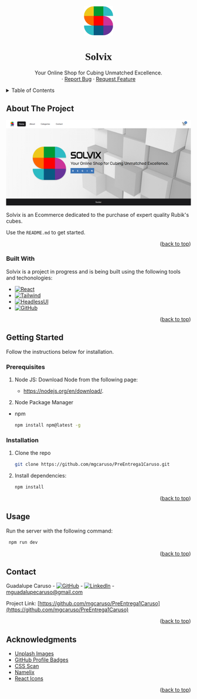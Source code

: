 
<a name="readme-top"></a>

<!-- PROJECT LOGO -->
<br />
<div align="center">
  <a href="https://github.com/othneildrew/Best-README-Template">
    <img src="/src/assets/images/logo-no-letters.png" alt="Solvix-Logo" width="80" height="80">
  </a>

  <h1 style="font-family: 'mokoto'" align="center">Solvix</h1>

  <p align="center">
    Your Online Shop for Cubing Unmatched Excellence.
    <br />
    <!-- <a href="link-to-deploy">View Demo</a> -->
    ·
    <a href="https://github.com/mgcaruso/PreEntrega1Caruso/issues">Report Bug</a>
    ·
    <a href="https://github.com/mgcaruso/PreEntrega1Caruso/issues">Request Feature</a>
  </p>
</div>



<!-- TABLE OF CONTENTS -->
<details>
  <summary>Table of Contents</summary>
  <ol>
    <li>
      <a href="#about-the-project">About The Project</a>
      <ul>
        <li><a href="#built-with">Built With</a></li>
      </ul>
    </li>
    <li>
      <a href="#getting-started">Getting Started</a>
      <ul>
        <li><a href="#prerequisites">Prerequisites</a></li>
        <li><a href="#installation">Installation</a></li>
      </ul>
    </li>
    <li><a href="#usage">Usage</a></li>
    <li><a href="#contact">Contact</a></li>
    <li><a href="#acknowledgments">Acknowledgments</a></li>
  </ol>
</details>



<!-- ABOUT THE PROJECT -->
## About The Project

![Product Name Screen Shot][product-screenshot]

Solvix is an Ecommerce dedicated to the purchase of expert quality Rubik's cubes.


Use the `README.md` to get started.

<p align="right">(<a href="#readme-top">back to top</a>)</p>



### Built With

Solvix is a project in progress and is being built  using the following tools and techonologies: 

* [![React][React.js]][React-url]
* [![Tailwind][TailwindCSS]][Tailwind-url]
* [![HeadlessUI][HeadlessUI.com]][HeadlessUI-url]
* [![GitHub][GitHub.com]][GitHub-url]
<!-- * [![Bootstrap][Bootstrap.com]][Bootstrap-url] -->

<p align="right">(<a href="#readme-top">back to top</a>)</p>



<!-- GETTING STARTED -->
## Getting Started

Follow the instructions below for installation. 

### Prerequisites

1. Node JS: 
   Download Node from the following page:
   - https://nodejs.org/en/download/.

2. Node Package Manager
* npm
  ```sh
  npm install npm@latest -g
  ```

### Installation



1. Clone the repo
   ```sh
   git clone https://github.com/mgcaruso/PreEntrega1Caruso.git
   ```
2. Install dependencies:
   ```sh
   npm install
   ```

<p align="right">(<a href="#readme-top">back to top</a>)</p>



<!-- USAGE EXAMPLES -->
## Usage

Run the server with the following command:
  ```sh
   npm run dev
   ```

<p align="right">(<a href="#readme-top">back to top</a>)</p>



<!-- CONTACT -->
## Contact

Guadalupe Caruso - [![GitHub][GitHub.com]][GitHub-url] - [![LinkedIn][linkedin-shield]][linkedin-url] - mguadalupecaruso@gmail.com

Project Link: [https://github.com/mgcaruso/PreEntrega1Caruso](https://github.com/mgcaruso/PreEntrega1Caruso)

<p align="right">(<a href="#readme-top">back to top</a>)</p>

<!-- ACKNOWLEDGMENTS -->
## Acknowledgments

* [Unplash Images](https://unplash.com)
* [GitHub Profile Badges](https://home.aveek.io/GitHub-Profile-Badges/)
* [CSS Scan](https://getcssscan.com/)
* [Namelix](https://namelix.com/)
* [React Icons](https://react-icons.github.io/react-icons/search)
<!-- * [GitHub Pages](https://pages.github.com) -->

<p align="right">(<a href="#readme-top">back to top</a>)</p>



<!-- MARKDOWN LINKS & IMAGES -->
<!-- https://www.markdownguide.org/basic-syntax/#reference-style-links -->
[issues-shield]: https://img.shields.io/github/issues/othneildrew/Best-README-Template.svg?style=for-the-badge
[issues-url]: https://github.com/othneildrew/Best-README-Template/issues
[license-shield]: https://img.shields.io/github/license/othneildrew/Best-README-Template.svg?style=for-the-badge
[license-url]: https://github.com/othneildrew/Best-README-Template/blob/master/LICENSE.txt
[linkedin-shield]: https://img.shields.io/badge/-LinkedIn-black.svg?style=for-the-badge&logo=linkedin&colorB=555
[linkedin-url]: https://www.linkedin.com/in/guadalupe-caruso/
[product-screenshot]: ./src/assets/images/Home-screenshot.PNG

[TailwindCSS]: https://img.shields.io/badge/tailwindcss-%2338B2AC.svg?style=for-the-badge&logo=tailwind-css&logoColor=white
[Tailwind-url]: https://tailwindcss.com/

[React.js]: https://img.shields.io/badge/React-20232A?style=for-the-badge&logo=react&logoColor=61DAFB
[React-url]: https://reactjs.org/


[GitHub.com]: https://img.shields.io/badge/GitHub-181717.svg?style=for-the-badge&logo=GitHub&logoColor=white
[GitHub-url]: https://github.com/mgcaruso
[Bootstrap.com]: https://img.shields.io/badge/Bootstrap-563D7C?style=for-the-badge&logo=bootstrap&logoColor=white
[Bootstrap-url]: https://getbootstrap.com
[HeadlessUI.com]: https://img.shields.io/badge/Headless%20UI-66E3FF.svg?style=for-the-badge&logo=Headless-UI&logoColor=black
[HeadlessUI-url]: https://headlessui.com 


